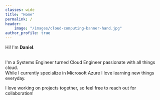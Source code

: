 ```yaml
---
classes: wide
title: "Home"
permalink: /
header:
    image: "/images/cloud-computing-banner-hand.jpg"
author_profile: true
---
```


Hi! I'm <strong>Daniel</strong>.
</div>
<br />
I'm a Systems Engineer turned Cloud Engineer passionate with all things cloud.

<br />
While I currently specialize in Microsoft Azure I love learning new things everyday. 

I love working on projects together, so feel free to reach out for collaboration!
